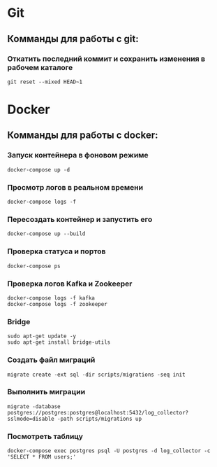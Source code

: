 # Git

## Комманды для работы с git:

### Откатить последний коммит и сохранить изменения в рабочем каталоге
```
git reset --mixed HEAD~1
```

# Docker

## Комманды для работы с docker:

### Запуск контейнера в фоновом режиме
```
docker-compose up -d
```

### Просмотр логов в реальном времени
```
docker-compose logs -f
```

### Пересоздать контейнер и запустить его
```
docker-compose up --build
```

### Проверка статуса и портов
```
docker-compose ps
```

### Проверка логов Kafka и Zookeeper
```
docker-compose logs -f kafka
docker-compose logs -f zookeeper
```

### Bridge
```
sudo apt-get update -y
sudo apt-get install bridge-utils
```

### Создать файл миграций 
```
migrate create -ext sql -dir scripts/migrations -seq init
```
### Выполнить миграции
```
migrate -database postgres://postgres:postgres@localhost:5432/log_collector?sslmode=disable -path scripts/migrations up
```

### Посмотреть таблицу
```
docker-compose exec postgres psql -U postgres -d log_collector -c 'SELECT * FROM users;'
```